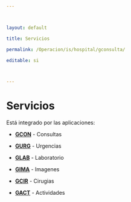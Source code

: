 ---

layout: default
title: Servicios
permalink: /Operacion/is/hospital/gconsulta/
editable: si

---



# Servicios



Está integrado por las aplicaciones:



* [**GCON**](http://docs.oasiscom.com/Operacion/is/hospital/gconsulta/gcon) - Consultas 
* [**GURG**](http://docs.oasiscom.com/Operacion/is/hospital/gconsulta/gurg) - Urgencias 
* [**GLAB**](http://docs.oasiscom.com/Operacion/is/hospital/gconsulta/glab) - Laboratorio 
* [**GIMA**](http://docs.oasiscom.com/Operacion/is/hospital/gconsulta/gima) - Imagenes 
* [**GCIR**](http://docs.oasiscom.com/Operacion/is/hospital/gconsulta/gcir) - Cirugias 
* [**GACT**](http://docs.oasiscom.com/Operacion/is/hospital/gconsulta/gact) - Actividades

